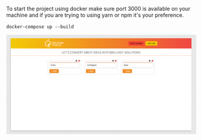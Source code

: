 To start the project using docker make sure port 3000 is available on your machine and if you are trying to using yarn or npm it's your preference.

```
docker-compose up --build
```

![Alt text](./Orange_toolz.png "Orange_toolz")
